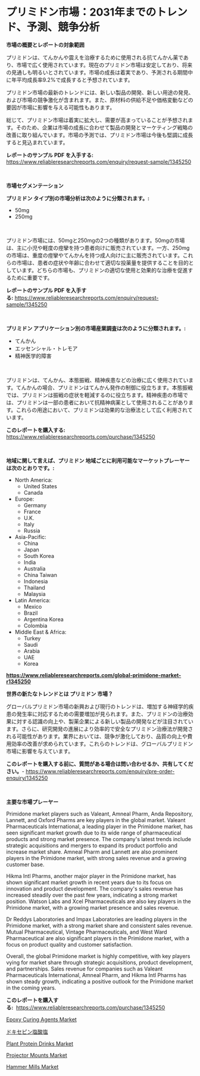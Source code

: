 <p><h1>プリミドン市場：2031年までのトレンド、予測、競争分析</h1></p><p><strong>市場の概要とレポートの対象範囲</strong></p>
<p><p>プリミドンは、てんかんや震えを治療するために使用される抗てんかん薬であり、市場で広く使用されています。現在のプリミドン市場は安定しており、将来の見通しも明るいとされています。市場の成長は着実であり、予測される期間中に年平均成長率9.2%で成長すると予想されています。</p><p>プリミドン市場の最新のトレンドには、新しい製品の開発、新しい用途の発見、および市場の競争激化が含まれます。また、原材料の供給不足や価格変動などの要因が市場に影響を与える可能性もあります。</p><p>総じて、プリミドン市場は着実に拡大し、需要が高まっていることが予想されます。そのため、企業は市場の成長に合わせて製品の開発とマーケティング戦略の改善に取り組んでいます。市場の予測では、プリミドン市場は今後も堅調に成長すると見込まれています。</p></p>
<p><strong>レポートのサンプル PDF を入手する:</strong> <a href="https://www.reliableresearchreports.com/enquiry/request-sample/1345250">https://www.reliableresearchreports.com/enquiry/request-sample/1345250</a></p>
<p>&nbsp;</p>
<p><strong>市場セグメンテーション</strong></p>
<p><strong>プリミドン タイプ別の市場分析は次のように分類されます。:</strong></p>
<p><ul><li>50mg</li><li>250mg</li></ul></p>
<p>&nbsp;</p>
<p><p>プリミドン市場には、50mgと250mgの2つの種類があります。50mgの市場は、主に小児や軽度の痙攣を持つ患者向けに販売されています。一方、250mgの市場は、重度の痙攣やてんかんを持つ成人向けに主に販売されています。これらの市場は、患者の症状や年齢に合わせて適切な投薬量を提供することを目的としています。どちらの市場も、プリミドンの適切な使用と効果的な治療を促進するために重要です。</p></p>
<p><strong>レポートのサンプル PDF を入手する:</strong>&nbsp;<a href="https://www.reliableresearchreports.com/enquiry/request-sample/1345250">https://www.reliableresearchreports.com/enquiry/request-sample/1345250</a></p>
<p>&nbsp;</p>
<p><strong> プリミドン アプリケーション別の市場産業調査は次のように分類されます。:</strong></p>
<p><ul><li>てんかん</li><li>エッセンシャル・トレモア</li><li>精神医学的障害</li></ul></p>
<p>&nbsp;</p>
<p><p>プリミドンは、てんかん、本態振戦、精神疾患などの治療に広く使用されています。てんかんの場合、プリミドンはてんかん発作の制御に役立ちます。本態振戦では、プリミドンは振戦の症状を軽減するのに役立ちます。精神疾患の市場では、プリミドンは一部の患者において抗精神病薬として使用されることがあります。これらの用途において、プリミドンは効果的な治療法として広く利用されています。</p></p>
<p><strong>このレポートを購入する:</strong>&nbsp; <a href="https://www.reliableresearchreports.com/purchase/1345250">https://www.reliableresearchreports.com/purchase/1345250</a></p>
<p>&nbsp;</p>
<p><strong>地域に関して言えば、プリミドン 地域ごとに利用可能なマーケットプレーヤーは次のとおりです。:</strong></p>
<p><ul>
    <li>
        North America:
        <ul>
            <li>United States</li>
            <li>Canada</li>
        </ul>
    </li>
    <li>
        Europe:
        <ul>
            <li>Germany</li>
            <li>France</li>
            <li>U.K.</li>
            <li>Italy</li>
            <li>Russia</li>
        </ul>
    </li>
    <li>
        Asia-Pacific:
        <ul>
            <li>China</li>
            <li>Japan</li>
            <li>South Korea</li>
            <li>India</li>
            <li>Australia</li>
            <li>China Taiwan</li>
            <li>Indonesia</li>
            <li>Thailand</li>
            <li>Malaysia</li>
        </ul>
    </li>
    <li>
        Latin America:
        <ul>
            <li>Mexico</li>
            <li>Brazil</li>
            <li>Argentina Korea</li>
            <li>Colombia</li>
        </ul>
    </li>
    <li>
        Middle East & Africa:
        <ul>
            <li>Turkey</li>
            <li>Saudi</li>
            <li>Arabia</li>
            <li>UAE</li>
            <li>Korea</li>
        </ul>
    </li>
    </ul></p>
<p><strong><a href="https://www.reliableresearchreports.com/global-primidone-market-r1345250">https://www.reliableresearchreports.com/global-primidone-market-r1345250</a></strong>&nbsp;</p>
<p><strong>世界の新たなトレンドとは プリミドン 市場？</strong></p>
<p><p>グローバルプリミドン市場の新興および現行のトレンドは、増加する神経学的疾患の発生率に対応するための需要増加が見られます。また、プリミドンの治療効果に対する認識の向上や、製薬企業による新しい製品の開発などが注目されています。さらに、研究開発の進展により効率的で安全なプリミドン治療法が開発される可能性があります。業界においては、競争が激化しており、品質の向上や費用効率の改善が求められています。これらのトレンドは、グローバルプリミドン市場に影響を与えています。</p></p>
<p><strong>このレポートを購入する前に、質問がある場合は問い合わせるか、共有してください。</strong>- <a href="https://www.reliableresearchreports.com/enquiry/pre-order-enquiry/1345250">https://www.reliableresearchreports.com/enquiry/pre-order-enquiry/1345250</a></p>
<p>&nbsp;</p>
<p><strong>主要な市場プレーヤー</strong></p>
<p><p>Primidone market players such as Valeant, Amneal Pharm, Anda Repository, Lannett, and Oxford Pharms are key players in the global market. Valeant Pharmaceuticals International, a leading player in the Primidone market, has seen significant market growth due to its wide range of pharmaceutical products and strong market presence. The company's latest trends include strategic acquisitions and mergers to expand its product portfolio and increase market share. Amneal Pharm and Lannett are also prominent players in the Primidone market, with strong sales revenue and a growing customer base.</p><p>Hikma Intl Pharms, another major player in the Primidone market, has shown significant market growth in recent years due to its focus on innovation and product development. The company's sales revenue has increased steadily over the past few years, indicating a strong market position. Watson Labs and Xcel Pharmaceuticals are also key players in the Primidone market, with a growing market presence and sales revenue.</p><p>Dr Reddys Laboratories and Impax Laboratories are leading players in the Primidone market, with a strong market share and consistent sales revenue. Mutual Pharmaceutical, Vintage Pharmaceuticals, and West Ward Pharmaceutical are also significant players in the Primidone market, with a focus on product quality and customer satisfaction.</p><p>Overall, the global Primidone market is highly competitive, with key players vying for market share through strategic acquisitions, product development, and partnerships. Sales revenue for companies such as Valeant Pharmaceuticals International, Amneal Pharm, and Hikma Intl Pharms has shown steady growth, indicating a positive outlook for the Primidone market in the coming years.</p></p>
<p><strong>このレポートを購入する:</strong>&nbsp;&nbsp;<a href="https://www.reliableresearchreports.com/purchase/1345250">https://www.reliableresearchreports.com/purchase/1345250</a></p>
<p><p><a href="https://issuu.com/reportprime-2/docs/epoxy-curing-agents-market-size-2030.pptx">Epoxy Curing Agents Market</a></p><p><a href="https://github.com/zjkmgcs938405/Market-Research-Report-List-1/blob/main/629966920131.md">ドキセピン塩酸塩</a></p><p><a href="https://github.com/arionmp/Market-Research-Report-List-2/blob/main/plant-protein-drinks-market.md">Plant Protein Drinks Market</a></p><p><a href="https://unruly-ladybug-44b.notion.site/Projector-Mounts-Market-Size-and-Growth-Market-Segmentation-Regional-and-Country-Breakdowns-and-M-7ed1004a5a444c2d96f6f41d7f17cec4">Projector Mounts Market</a></p><p><a href="https://view.publitas.com/reportprime-1/hammer-mills-market-centers-on-aspects-such-as-market-growth-market-share-market-opportunity-and-projected-forecasts-spanning-from-2024-to-2031/">Hammer Mills Market</a></p></p>